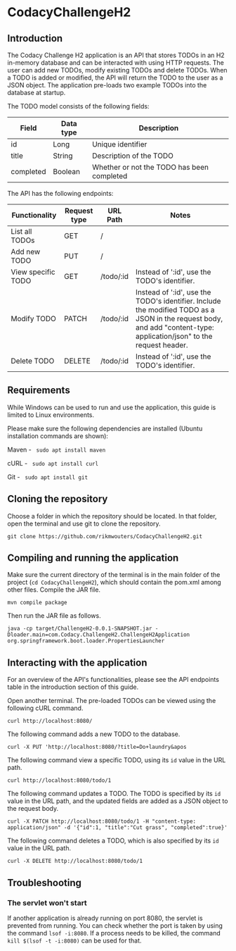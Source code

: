 # CodacyChallengeH2

## Introduction

The Codacy Challenge H2 application is an API that stores TODOs in an H2 in-memory database and can be interacted with using HTTP requests. The user can add new TODOs, modify existing TODOs and delete TODOs. When a TODO is added or modified, the API will return the TODO to the user as a JSON object. The application pre-loads two example TODOs into the database at startup.

The TODO model consists of the following fields:

| Field      | Data type | Description |
| ----------- | ----------- | ----------- |
| id      | Long       | Unique identifier |
| title   | String        | Description of the TODO |
| completed   | Boolean        | Whether or not the TODO has been completed |

The API has the following endpoints:

| Functionality      | Request type | URL Path | Notes |
| ----------- | ----------- | ----------- | ----------- |
| List all TODOs      | GET       | / | |
| Add new TODO   | PUT        | / | |
| View specific TODO   | GET        | /todo/:id | Instead of ':id', use the TODO's identifier. |
| Modify TODO   | PATCH        | /todo/:id | Instead of ':id', use the TODO's identifier. Include the modified TODO as a JSON in the request body, and add "content-type: application/json" to the request header. |
| Delete TODO   | DELETE        | /todo/:id | Instead of ':id', use the TODO's identifier. |

## Requirements

While Windows can be used to run and use the application, this guide is limited to Linux environments.

Please make sure the following dependencies are installed (Ubuntu installation commands are shown):

Maven - ``` sudo apt install maven```

cURL - ``` sudo apt install curl```

Git - ``` sudo apt install git```

## Cloning the repository

Choose a folder in which the repository should be located. In that folder, open the terminal and use git to clone the repository.

```
git clone https://github.com/rikmwouters/CodacyChallengeH2.git
```

## Compiling and running the application

Make sure the current directory of the terminal is in the main folder of the project (```cd CodacyChallengeH2```), which should contain the pom.xml among other files. Compile the JAR file.

```
mvn compile package
```

Then run the JAR file as follows.

```
java -cp target/ChallengeH2-0.0.1-SNAPSHOT.jar -Dloader.main=com.Codacy.ChallengeH2.ChallengeH2Application org.springframework.boot.loader.PropertiesLauncher
```

## Interacting with the application

For an overview of the API's functionalities, please see the API endpoints table in the introduction section of this guide.

Open another terminal. The pre-loaded TODOs can be viewed using the following cURL command. 

```
curl http://localhost:8080/ 
```

The following command adds a new TODO to the database.

``` 
curl -X PUT 'http://localhost:8080/?title=Do+laundry&apos
```

The following command view a specific TODO, using its ```id``` value in the URL path.

``` 
curl http://localhost:8080/todo/1 
```

The following command updates a TODO. The TODO is specified by its ```id``` value in the URL path, and the updated fields are added as a JSON object to the request body.

``` 
curl -X PATCH http://localhost:8080/todo/1 -H "content-type: application/json" -d '{"id":1, "title":"Cut grass", "completed":true}' 
```

The following command deletes a TODO, which is also specified by its ```id``` value in the URL path.

``` 
curl -X DELETE http://localhost:8080/todo/1 
```

## Troubleshooting

### The servlet won't start
If another application is already running on port 8080, the servlet is prevented from running. You can check whether the port is taken by using the command ``` lsof -i:8080 ```. If a process needs to be killed, the command ```kill $(lsof -t -i:8080)``` can be used for that.
